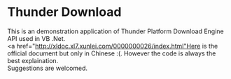 Thunder Download
==================

This is an demonstration application of Thunder Platform Download Engine API used in VB .Net.<br />
<a href="http://xldoc.xl7.xunlei.com/0000000026/index.html"Here</a> is the official document but only in Chinese :(. However the code is always the best explaination.<br />
Suggestions are welcomed.
